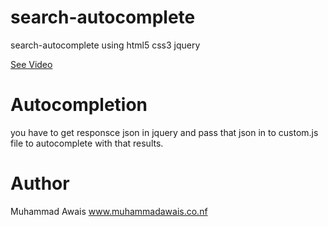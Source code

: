 # search-autocomplete
search-autocomplete using html5 css3 jquery

[See Video](https://www.youtube.com/embed/urCQvepJRkg)



# Autocompletion
you have to get responsce json in jquery and pass that json in to custom.js file to autocomplete with that results.

# Author
Muhammad Awais
www.muhammadawais.co.nf
